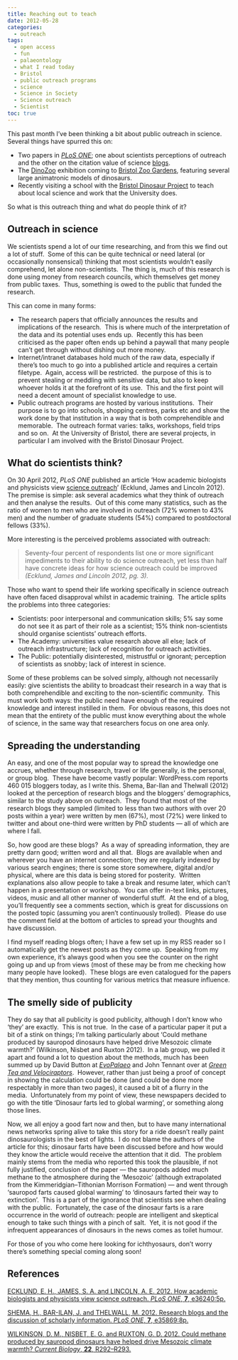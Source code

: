 ```yaml
---
title: Reaching out to teach
date: 2012-05-28
categories:
  - outreach
tags:
  - open access
  - fun
  - palaeontology
  - what I read today
  - Bristol
  - public outreach programs
  - science
  - Science in Society
  - Science outreach
  - Scientist
toc: true
---
```


This past month I’ve been thinking a bit about public outreach in
science.  Several things have spurred this on:

  - Two papers in [*PLoS ONE*](http://www.plosone.org/home.action); one
    about scientists perceptions of outreach and the other on the
    citation value of science
    [blogs](http://en.wikipedia.org/wiki/Blog "Blog").
  - The [DinoZoo](http://www.bristolzoo.org.uk/dinozoo) exhibition
    coming to [Bristol Zoo
    Gardens](http://en.wikipedia.org/wiki/Bristol_Zoo "Bristol Zoo"),
    featuring several large animatronic models of dinosaurs.
  - Recently visiting a school with the [Bristol Dinosaur
    Project](http://www.thebristoldinosaurproject.org.uk/) to teach
    about local science and work that the University does.

So what is this outreach thing and what do people think of it?

## **Outreach in science**

We scientists spend a lot of our time researching, and from this we find
out a lot of stuff.  Some of this can be quite technical or need lateral
(or occasionally nonsensical) thinking that most scientists wouldn’t
easily comprehend, let alone non-scientists.  The thing is, much of this
research is done using money from research councils, which themselves
get money from public taxes.  Thus, something is owed to the public that
funded the research.

This can come in many forms:

  - The research papers that officially announces the results and
    implications of the research.  This is where much of the
    interpretation of the data and its potential uses ends up.  Recently
    this has been criticised as the paper often ends up behind a paywall
    that many people can’t get through without dishing out more money.
  - Internet/intranet databases hold much of the raw data, especially if
    there’s too much to go into a published article and requires a
    certain filetype.  Again, access will be restricted.  the purpose of
    this is to prevent stealing or meddling with sensitive data, but
    also to keep whoever holds it at the forefront of its use.  This and
    the first point will need a decent amount of specialist knowledge to
    use.
  - Public outreach programs are hosted by various institutions.  Their
    purpose is to go into schools, shopping centres, parks etc and show
    the work done by that institution in a way that is both
    comprehendible and memorable.  The outreach format varies: talks,
    workshops, field trips and so on.  At the University of Bristol,
    there are several projects, in particular I am involved with the
    Bristol Dinosaur Project.

## **What do scientists think?**

On 30 April 2012, *PLoS ONE* published an article ‘How academic
biologists and physicists view [science
outreach](http://en.wikipedia.org/wiki/Science_outreach "Science outreach")’
(Ecklund, James and Lincoln 2012).  The premise is simple: ask several
academics what they think of outreach and then analyse the results.  Out
of this come many statistics, such as the ratio of women to men who are
involved in outreach (72% women to 43% men) and the number of graduate
students (54%) compared to postdoctoral fellows (33%).

More interesting is the perceived problems associated with outreach:

> Seventy-four percent of respondents list one or more significant
> impediments to their ability to do science outreach, yet less than
> half have concrete ideas for how science outreach could be improved
> *(Ecklund, James and Lincoln 2012, pg. 3).*

Those who want to spend their life working specifically in science
outreach have often faced disapproval whilst in academic training.  The
article splits the problems into three categories:

  - Scientists: poor interpersonal and communication skills; 5% say some
    do not see it as part of their role as a scientist; 15% think
    non-scientists should organise scientists’ outreach efforts.
  - The Academy: universities value research above all else; lack of
    outreach infrastructure; lack of recognition for outreach
    activities.
  - The Public: potentially disinterested, mistrustful or ignorant;
    perception of scientists as snobby; lack of interest in science.

Some of these problems can be solved simply, although not necessarily
easily: give scientists the ability to broadcast their research in a way
that is both comprehendible and exciting to the non-scientific
community.  This must work both ways: the public need have enough of the
required knowledge and interest instilled in them.  For obvious reasons,
this does not mean that the entirety of the public must know everything
about the whole of science, in the same way that researchers focus on
one area only.

## **Spreading the understanding**

An easy, and one of the most popular way to spread the knowledge one
accrues, whether through research, travel or life generally, is the
personal, or group blog.  These have become vastly popular:
WordPress.com reports 460 015 bloggers today, as I write this. Shema,
Bar-Ilan and Thelwall (2012) looked at the perception of research blogs
and the bloggers’ demographics, similar to the study above on outreach. 
They found that most of the research blogs they sampled (limited to less
than two authors with over 20 posts within a year) were written by men
(67%), most (72%) were linked to twitter and about one-third were
written by PhD students — all of which are where I fall.

So, how good are these blogs?  As a way of spreading information, they
are pretty darn good; written word and all that.  Blogs are available
when and wherever you have an internet connection; they are regularly
indexed by various search engines; there is some store somewhere,
digital and/or physical, where are this data is being stored for
posterity.  Written explanations also allow people to take a break and
resume later, which can’t happen in a presentation or workshop.  You can
offer in-text links, pictures, videos, music and all other manner of
wonderful stuff.  At the end of a blog, you’ll frequently see a comments
section, which is great for discussions on the posted topic (assuming
you aren’t continuously trolled).  Please do use the comment field at
the bottom of articles to spread your thoughts and have discussion.

I find myself reading blogs often; I have a few set up in my RSS reader
so I automatically get the newest posts as they come up.  Speaking from
my own experience, it’s always good when you see the counter on the
right going up and up from views (most of these may be from me checking
how many people have looked).  These blogs are even catalogued for the
papers that they mention, thus counting for various metrics that measure
influence.

## **The smelly side of publicity**

They do say that all publicity is good publicity, although I don’t know
who ‘they’ are exactly.  This is not true.  In the case of a particular
paper it put a bit of a stink on things; I’m talking particularly about
‘Could methane produced by sauropod dinosaurs have helped drive
Mesozoic climate warmth?’ (Wilkinson, Nisbet and Ruxton 2012).  In a lab
group, we pulled it apart and found a lot to question about the methods,
much has been summed up by David Button at
[*EvoPalaeo*](http://evopalaeo.blogspot.co.uk/2012/05/hypothetical-sauropod-flatulence-little.html) and
John Tennant over at [*Green Tea and
Velociraptors*](http://fossilsandshit.wordpress.com/2012/05/08/dinosaur-farts-and-global-warming-a-crude-analysis/). 
However, rather than just being a proof of concept in showing the
calculation could be done (and could be done more respectably in more
than two pages), it caused a bit of a flurry in the media. 
Unfortunately from my point of view, these newspapers decided to go with
the title ‘Dinosaur farts led to global warming’, or something along
those lines.

Now, we all enjoy a good fart now and then, but to have many
international news networks spring alive to take this story for a ride
doesn’t really paint dinosaurologists in the best of lights.  I do not
blame the authors of the article for this; dinosaur farts have been
discussed before and how would they know the article would receive the
attention that it did.  The problem mainly stems from the media who
reported this took the plausible, if not fully justified, conclusion of
the paper — the sauropods added much methane to the atmosphere during
the ‘Mesozoic’ (although extrapolated from the Kimmeridgian–Tithonian
Morrison Formation) — and went through ‘sauropod farts caused global
warming’ to ‘dinosaurs farted their way to extinction’.  This is a part
of the ignorance that scientists see when dealing with the public. 
Fortunately, the case of the dinosaur farts is a rare occurrence in the
world of outreach: people are intelligent and skeptical enough to take
such things with a pinch of salt.  Yet, it is not good if the infrequent
appearances of dinosaurs in the news comes as toilet humour.

For those of you who come here looking for ichthyosaurs, don’t worry
there’s something special coming along soon!

## **References**

[ECKLUND, E. H., JAMES, S. A. and LINCOLN, A. E. 2012. How academic
biologists and physicists view science outreach. *PLoS ONE*, **7**,
e36240:5p.](http://www.plosone.org/article/info%3Adoi%2F10.1371%2Fjournal.pone.0036240 "PLoS ONE e36240")

[SHEMA, H., BAR-ILAN, J. and THELWALL, M. 2012. Research blogs and the
discussion of scholarly information. *PLoS ONE*, **7**,
e35869:8p.](http://dx.plos.org/10.1371/journal.pone.0035869.t001 "PLoS ONE e35869")

[WILKINSON, D. M., NISBET, E. G. and RUXTON, G. D. 2012. Could methane
produced by sauropod dinosaurs have helped drive Mesozoic climate
warmth? *Current Biology*, **22**,
R292–R293.](http://dx.doi.org/10.1016/j.cub.2012.03.042 "Wilkinson farting dinosaurs")

